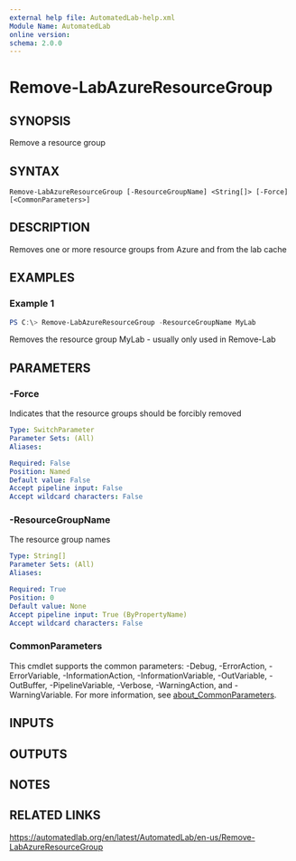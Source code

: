 ```yaml
---
external help file: AutomatedLab-help.xml
Module Name: AutomatedLab
online version:
schema: 2.0.0
---
```


# Remove-LabAzureResourceGroup

## SYNOPSIS
Remove a resource group

## SYNTAX

```
Remove-LabAzureResourceGroup [-ResourceGroupName] <String[]> [-Force] [<CommonParameters>]
```

## DESCRIPTION
Removes one or more resource groups from Azure and from the lab cache

## EXAMPLES

### Example 1
```powershell
PS C:\> Remove-LabAzureResourceGroup -ResourceGroupName MyLab
```

Removes the resource group MyLab - usually only used in Remove-Lab

## PARAMETERS

### -Force
Indicates that the resource groups should be forcibly removed

```yaml
Type: SwitchParameter
Parameter Sets: (All)
Aliases:

Required: False
Position: Named
Default value: False
Accept pipeline input: False
Accept wildcard characters: False
```

### -ResourceGroupName
The resource group names

```yaml
Type: String[]
Parameter Sets: (All)
Aliases:

Required: True
Position: 0
Default value: None
Accept pipeline input: True (ByPropertyName)
Accept wildcard characters: False
```

### CommonParameters
This cmdlet supports the common parameters: -Debug, -ErrorAction, -ErrorVariable, -InformationAction, -InformationVariable, -OutVariable, -OutBuffer, -PipelineVariable, -Verbose, -WarningAction, and -WarningVariable. For more information, see [about_CommonParameters](http://go.microsoft.com/fwlink/?LinkID=113216).

## INPUTS

## OUTPUTS

## NOTES

## RELATED LINKS
https://automatedlab.org/en/latest/AutomatedLab/en-us/Remove-LabAzureResourceGroup
